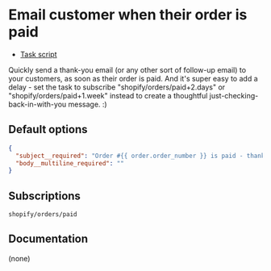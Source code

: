 # Email customer when their order is paid

* [Task script](./script.liquid)

Quickly send a thank-you email (or any other sort of follow-up email) to your customers, as soon as their order is paid. And it's super easy to add a delay - set the task to subscribe "shopify/orders/paid+2.days" or "shopify/orders/paid+1.week" instead to create a thoughtful just-checking-back-in-with-you message. :)

## Default options

```json
{
  "subject__required": "Order #{{ order.order_number }} is paid - thank you!",
  "body__multiline_required": ""
}
```

## Subscriptions

```liquid
shopify/orders/paid
```

## Documentation

(none)